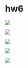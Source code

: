 # hw6
![](https://cdn1.savepice.ru/uploads/2018/4/7/ede55f197565d07a143d18d33119e3f7-full.png)

![](https://cdn1.savepice.ru/uploads/2018/4/7/540ffaf95ddfa458cadaca915a6d5f59-full.png)

![](https://cdn1.savepice.ru/uploads/2018/4/7/84ac6e92b1b80c1bca0a3d23b90a4ad4-full.png)

![](https://cdn1.savepice.ru/uploads/2018/4/7/446cabae3b5f5121c9230678b97192fa-full.png)

![](https://cdn1.savepice.ru/uploads/2018/4/7/6defcf4c6e467af64c97d5ed061ad94c-full.png)
